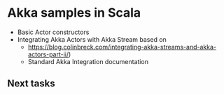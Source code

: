 # Akka samples in Scala 

- Basic Actor constructors
- Integrating Akka Actors with Akka Stream based on 
  - https://blog.colinbreck.com/integrating-akka-streams-and-akka-actors-part-ii/)
  - Standard Akka Integration documentation
  
## Next tasks
